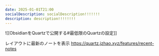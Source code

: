 ```yaml
---
date: 2025-01-01T21:00
socialDescription: socialDescription!!!!!!!
description: description!!!!!!!!
---
```



![[ObsidianをQuartzで公開する#最低限のQuartzの設定]]


レイアウトに最新のノートを表示
https://quartz.jzhao.xyz/features/recent-notes



